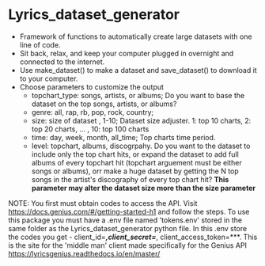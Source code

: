 # Lyrics_dataset_generator
- Framework of functions to automatically create large datasets with one line of code. 
- Sit back, relax, and keep your computer plugged in overnight and connected to the internet.
- Use make_dataset() to make a dataset and save_dataset() to download it to your computer. 
- Choose parameters to customize the output
  - topchart_type: songs, artists, or albums; Do you want to base the dataset on the top songs, artists, or albums?
  - genre: all, rap, rb, pop, rock, country; 
  - size: size of dataset , 1-10; Dataset size adjuster. 1: top 10 charts, 2: top 20 charts, ... , 10: top 100 charts
  - time: day, week, month, all_time; Top charts time period.
  - level: topchart, albums, discogrpahy. Do you want to the dataset to include only the top chart hits, or expand the dataset to add full albums of every topchart hit (topchart arguement must be either songs or albums), orr make a huge dataset by getting the N top songs in the artist's discography of every top chart hit? **This parameter may alter the dataset size more than the size parameter** 
         
         
NOTE: You first must obtain codes to access the API. Visit https://docs.genius.com/#/getting-started-h1 and follow the steps. To use this package you must have a .env file named 'tokens.env' stored in the same folder as the Lyrics_dataset_generator python file. In this .env store the codes you get -  client_id=***,client_secret=***, client_access_token=***. This is the site for the 'middle man' client made specifically for the Genius API https://lyricsgenius.readthedocs.io/en/master/
